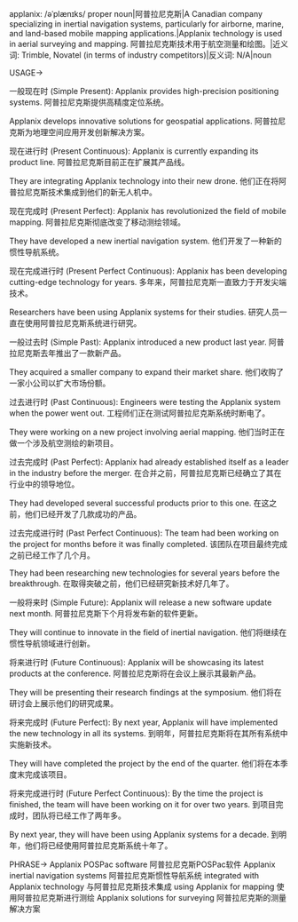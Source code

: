 applanix: /əˈplænɪks/
proper noun|阿普拉尼克斯|A Canadian company specializing in inertial navigation systems, particularly for airborne, marine, and land-based mobile mapping applications.|Applanix technology is used in aerial surveying and mapping. 阿普拉尼克斯技术用于航空测量和绘图。|近义词: Trimble, Novatel (in terms of industry competitors)|反义词: N/A|noun

USAGE->

一般现在时 (Simple Present):
Applanix provides high-precision positioning systems.  阿普拉尼克斯提供高精度定位系统。

Applanix develops innovative solutions for geospatial applications. 阿普拉尼克斯为地理空间应用开发创新解决方案。


现在进行时 (Present Continuous):
Applanix is currently expanding its product line. 阿普拉尼克斯目前正在扩展其产品线。

They are integrating Applanix technology into their new drone. 他们正在将阿普拉尼克斯技术集成到他们的新无人机中。


现在完成时 (Present Perfect):
Applanix has revolutionized the field of mobile mapping. 阿普拉尼克斯彻底改变了移动测绘领域。

They have developed a new inertial navigation system. 他们开发了一种新的惯性导航系统。


现在完成进行时 (Present Perfect Continuous):
Applanix has been developing cutting-edge technology for years. 多年来，阿普拉尼克斯一直致力于开发尖端技术。

Researchers have been using Applanix systems for their studies. 研究人员一直在使用阿普拉尼克斯系统进行研究。


一般过去时 (Simple Past):
Applanix introduced a new product last year. 阿普拉尼克斯去年推出了一款新产品。

They acquired a smaller company to expand their market share.  他们收购了一家小公司以扩大市场份额。


过去进行时 (Past Continuous):
Engineers were testing the Applanix system when the power went out.  工程师们正在测试阿普拉尼克斯系统时断电了。

They were working on a new project involving aerial mapping. 他们当时正在做一个涉及航空测绘的新项目。


过去完成时 (Past Perfect):
Applanix had already established itself as a leader in the industry before the merger. 在合并之前，阿普拉尼克斯已经确立了其在行业中的领导地位。

They had developed several successful products prior to this one. 在这之前，他们已经开发了几款成功的产品。


过去完成进行时 (Past Perfect Continuous):
The team had been working on the project for months before it was finally completed.  该团队在项目最终完成之前已经工作了几个月。

They had been researching new technologies for several years before the breakthrough.  在取得突破之前，他们已经研究新技术好几年了。


一般将来时 (Simple Future):
Applanix will release a new software update next month.  阿普拉尼克斯下个月将发布新的软件更新。

They will continue to innovate in the field of inertial navigation. 他们将继续在惯性导航领域进行创新。


将来进行时 (Future Continuous):
Applanix will be showcasing its latest products at the conference. 阿普拉尼克斯将在会议上展示其最新产品。

They will be presenting their research findings at the symposium. 他们将在研讨会上展示他们的研究成果。


将来完成时 (Future Perfect):
By next year, Applanix will have implemented the new technology in all its systems. 到明年，阿普拉尼克斯将在其所有系统中实施新技术。

They will have completed the project by the end of the quarter.  他们将在本季度末完成该项目。


将来完成进行时 (Future Perfect Continuous):
By the time the project is finished, the team will have been working on it for over two years. 到项目完成时，团队将已经工作了两年多。

By next year, they will have been using Applanix systems for a decade. 到明年，他们将已经使用阿普拉尼克斯系统十年了。


PHRASE->
Applanix POSPac software  阿普拉尼克斯POSPac软件
Applanix inertial navigation systems  阿普拉尼克斯惯性导航系统
integrated with Applanix technology  与阿普拉尼克斯技术集成
using Applanix for mapping  使用阿普拉尼克斯进行测绘
Applanix solutions for surveying  阿普拉尼克斯的测量解决方案
